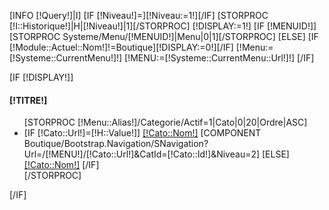 [INFO [!Query!]|I]
[IF [!Niveau!]=][!Niveau:=1!][/IF]
[STORPROC [!I::Historique!]|H|[!Niveau!]|1][/STORPROC]
[!DISPLAY:=1!]
[IF [!MENUID!]]
    [STORPROC Systeme/Menu/[!MENUID!]|Menu|0|1][/STORPROC]
[ELSE]
    [IF [!Module::Actuel::Nom!]!=Boutique][!DISPLAY:=0!][/IF]
    [!Menu:=[!Systeme::CurrentMenu!]!]
    [!MENU:=[!Systeme::CurrentMenu::Url!]!]
[/IF]


[IF [!DISPLAY!]]
<div class="well">
	<h4>[!TITRE!]</h4>
	<div class="block_content">
		<ul class="nav nav-pills nav-stacked">
			[STORPROC [!Menu::Alias!]/Categorie/Actif=1|Cato|0|20|Ordre|ASC]
				<li>
					[IF [!Cato::Url!]=[!H::Value!]]
						<a href="/[!MENU!]/[!Cato::Url!]" [IF [!Lien!]~[!Cato::Url!]]class="active"[/IF]>[!Cato::Nom!]</a>
						 [COMPONENT Boutique/Bootstrap.Navigation/SNavigation?Url=/[!MENU!]/[!Cato::Url!]&CatId=[!Cato::Id!]&Niveau=2]				
					[ELSE]
						<a href="/[!MENU!]/Categorie/[!Cato::Url!]" [IF [!Lien!]~[!Cato::Url!]]class="active"[/IF]>[!Cato::Nom!]</a>
					[/IF]
				</li>
			[/STORPROC]
		</ul>
	</div>
</div>
[/IF]